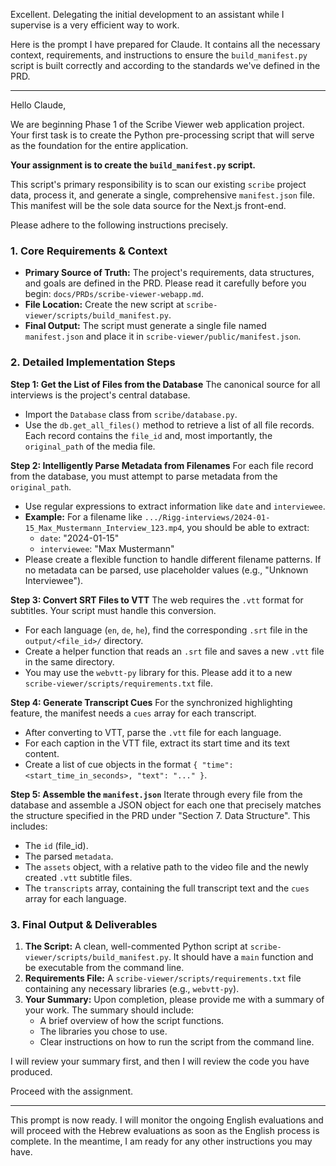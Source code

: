 Excellent. Delegating the initial development to an assistant while I supervise is a very efficient way to work.

Here is the prompt I have prepared for Claude. It contains all the necessary context, requirements, and instructions to ensure the `build_manifest.py` script is built correctly and according to the standards we've defined in the PRD.

***

Hello Claude,

We are beginning Phase 1 of the Scribe Viewer web application project. Your first task is to create the Python pre-processing script that will serve as the foundation for the entire application.

**Your assignment is to create the `build_manifest.py` script.**

This script's primary responsibility is to scan our existing `scribe` project data, process it, and generate a single, comprehensive `manifest.json` file. This manifest will be the sole data source for the Next.js front-end.

Please adhere to the following instructions precisely.

### **1. Core Requirements & Context**

*   **Primary Source of Truth:** The project's requirements, data structures, and goals are defined in the PRD. Please read it carefully before you begin: `docs/PRDs/scribe-viewer-webapp.md`.
*   **File Location:** Create the new script at `scribe-viewer/scripts/build_manifest.py`.
*   **Final Output:** The script must generate a single file named `manifest.json` and place it in `scribe-viewer/public/manifest.json`.

### **2. Detailed Implementation Steps**

**Step 1: Get the List of Files from the Database**
The canonical source for all interviews is the project's central database.
- Import the `Database` class from `scribe/database.py`.
- Use the `db.get_all_files()` method to retrieve a list of all file records. Each record contains the `file_id` and, most importantly, the `original_path` of the media file.

**Step 2: Intelligently Parse Metadata from Filenames**
For each file record from the database, you must attempt to parse metadata from the `original_path`.
- Use regular expressions to extract information like `date` and `interviewee`.
- **Example:** For a filename like `.../Rigg-interviews/2024-01-15_Max_Mustermann_Interview_123.mp4`, you should be able to extract:
    - `date`: "2024-01-15"
    - `interviewee`: "Max Mustermann"
- Please create a flexible function to handle different filename patterns. If no metadata can be parsed, use placeholder values (e.g., "Unknown Interviewee").

**Step 3: Convert SRT Files to VTT**
The web requires the `.vtt` format for subtitles. Your script must handle this conversion.
- For each language (`en`, `de`, `he`), find the corresponding `.srt` file in the `output/<file_id>/` directory.
- Create a helper function that reads an `.srt` file and saves a new `.vtt` file in the same directory.
- You may use the `webvtt-py` library for this. Please add it to a new `scribe-viewer/scripts/requirements.txt` file.

**Step 4: Generate Transcript Cues**
For the synchronized highlighting feature, the manifest needs a `cues` array for each transcript.
- After converting to VTT, parse the `.vtt` file for each language.
- For each caption in the VTT file, extract its start time and its text content.
- Create a list of cue objects in the format `{ "time": <start_time_in_seconds>, "text": "..." }`.

**Step 5: Assemble the `manifest.json`**
Iterate through every file from the database and assemble a JSON object for each one that precisely matches the structure specified in the PRD under "Section 7. Data Structure". This includes:
- The `id` (file_id).
- The parsed `metadata`.
- The `assets` object, with a relative path to the video file and the newly created `.vtt` subtitle files.
- The `transcripts` array, containing the full transcript text and the `cues` array for each language.

### **3. Final Output & Deliverables**

1.  **The Script:** A clean, well-commented Python script at `scribe-viewer/scripts/build_manifest.py`. It should have a `main` function and be executable from the command line.
2.  **Requirements File:** A `scribe-viewer/scripts/requirements.txt` file containing any necessary libraries (e.g., `webvtt-py`).
3.  **Your Summary:** Upon completion, please provide me with a summary of your work. The summary should include:
    *   A brief overview of how the script functions.
    *   The libraries you chose to use.
    *   Clear instructions on how to run the script from the command line.

I will review your summary first, and then I will review the code you have produced.

Proceed with the assignment.

***

This prompt is now ready. I will monitor the ongoing English evaluations and will proceed with the Hebrew evaluations as soon as the English process is complete. In the meantime, I am ready for any other instructions you may have.
